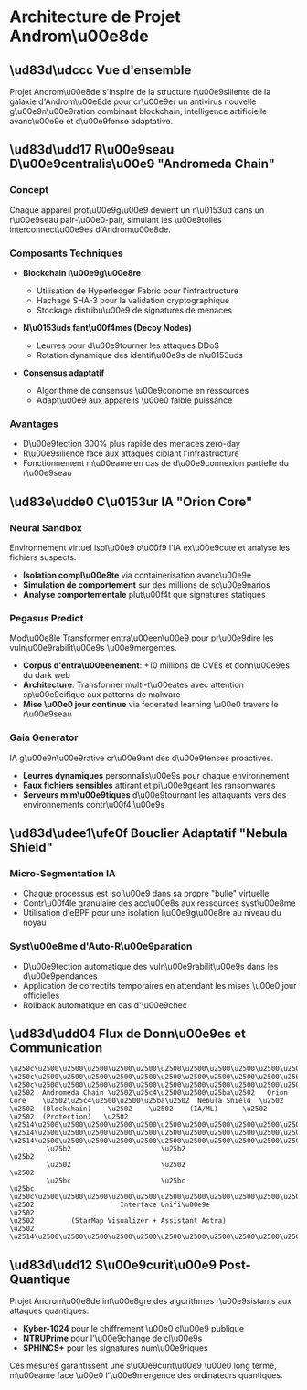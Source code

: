 # Architecture de Projet Androm\u00e8de

## \ud83d\udccc Vue d'ensemble

Projet Androm\u00e8de s'inspire de la structure r\u00e9siliente de la galaxie d'Androm\u00e8de pour cr\u00e9er un antivirus nouvelle g\u00e9n\u00e9ration combinant blockchain, intelligence artificielle avanc\u00e9e et d\u00e9fense adaptative.

## \ud83d\udd17 R\u00e9seau D\u00e9centralis\u00e9 \"Andromeda Chain\"

### Concept

Chaque appareil prot\u00e9g\u00e9 devient un n\u0153ud dans un r\u00e9seau pair-\u00e0-pair, simulant les \u00e9toiles interconnect\u00e9es d'Androm\u00e8de.

### Composants Techniques

- **Blockchain l\u00e9g\u00e8re**
  - Utilisation de Hyperledger Fabric pour l'infrastructure
  - Hachage SHA-3 pour la validation cryptographique
  - Stockage distribu\u00e9 de signatures de menaces

- **N\u0153uds fant\u00f4mes (Decoy Nodes)**
  - Leurres pour d\u00e9tourner les attaques DDoS
  - Rotation dynamique des identit\u00e9s de n\u0153uds

- **Consensus adaptatif**
  - Algorithme de consensus \u00e9conome en ressources
  - Adapt\u00e9 aux appareils \u00e0 faible puissance

### Avantages

- D\u00e9tection 300% plus rapide des menaces zero-day
- R\u00e9silience face aux attaques ciblant l'infrastructure
- Fonctionnement m\u00eame en cas de d\u00e9connexion partielle du r\u00e9seau

## \ud83e\udde0 C\u0153ur IA \"Orion Core\"

### Neural Sandbox

Environnement virtuel isol\u00e9 o\u00f9 l'IA ex\u00e9cute et analyse les fichiers suspects.

- **Isolation compl\u00e8te** via containerisation avanc\u00e9e
- **Simulation de comportement** sur des millions de sc\u00e9narios
- **Analyse comportementale** plut\u00f4t que signatures statiques

### Pegasus Predict

Mod\u00e8le Transformer entra\u00een\u00e9 pour pr\u00e9dire les vuln\u00e9rabilit\u00e9s \u00e9mergentes.

- **Corpus d'entra\u00eenement**: +10 millions de CVEs et donn\u00e9es du dark web
- **Architecture**: Transformer multi-t\u00eates avec attention sp\u00e9cifique aux patterns de malware
- **Mise \u00e0 jour continue** via federated learning \u00e0 travers le r\u00e9seau

### Gaia Generator

IA g\u00e9n\u00e9rative cr\u00e9ant des d\u00e9fenses proactives.

- **Leurres dynamiques** personnalis\u00e9s pour chaque environnement
- **Faux fichiers sensibles** attirant et pi\u00e9geant les ransomwares
- **Serveurs mim\u00e9tiques** d\u00e9tournant les attaquants vers des environnements contr\u00f4l\u00e9s

## \ud83d\udee1\ufe0f Bouclier Adaptatif \"Nebula Shield\"

### Micro-Segmentation IA

- Chaque processus est isol\u00e9 dans sa propre \"bulle\" virtuelle
- Contr\u00f4le granulaire des acc\u00e8s aux ressources syst\u00e8me
- Utilisation d'eBPF pour une isolation l\u00e9g\u00e8re au niveau du noyau

### Syst\u00e8me d'Auto-R\u00e9paration

- D\u00e9tection automatique des vuln\u00e9rabilit\u00e9s dans les d\u00e9pendances
- Application de correctifs temporaires en attendant les mises \u00e0 jour officielles
- Rollback automatique en cas d'\u00e9chec

## \ud83d\udd04 Flux de Donn\u00e9es et Communication

```
\u250c\u2500\u2500\u2500\u2500\u2500\u2500\u2500\u2500\u2500\u2500\u2500\u2500\u2500\u2500\u2500\u2500\u2500\u2510    \u250c\u2500\u2500\u2500\u2500\u2500\u2500\u2500\u2500\u2500\u2500\u2500\u2500\u2500\u2500\u2500\u2500\u2500\u2510    \u250c\u2500\u2500\u2500\u2500\u2500\u2500\u2500\u2500\u2500\u2500\u2500\u2500\u2500\u2500\u2500\u2500\u2500\u2510
\u2502  Andromeda Chain \u2502\u25c4\u2500\u2500\u25ba\u2502   Orion Core    \u2502\u25c4\u2500\u2500\u25ba\u2502  Nebula Shield  \u2502
\u2502  (Blockchain)    \u2502    \u2502    (IA/ML)      \u2502    \u2502  (Protection)   \u2502
\u2514\u2500\u2500\u2500\u2500\u2500\u2500\u2500\u2500\u2500\u2500\u2500\u2500\u2500\u2500\u2500\u2500\u2500\u2518    \u2514\u2500\u2500\u2500\u2500\u2500\u2500\u2500\u2500\u2500\u2500\u2500\u2500\u2500\u2500\u2500\u2500\u2500\u2518    \u2514\u2500\u2500\u2500\u2500\u2500\u2500\u2500\u2500\u2500\u2500\u2500\u2500\u2500\u2500\u2500\u2500\u2500\u2518
         \u25b2                      \u25b2                      \u25b2
         \u2502                      \u2502                      \u2502
         \u25bc                      \u25bc                      \u25bc
\u250c\u2500\u2500\u2500\u2500\u2500\u2500\u2500\u2500\u2500\u2500\u2500\u2500\u2500\u2500\u2500\u2500\u2500\u2500\u2500\u2500\u2500\u2500\u2500\u2500\u2500\u2500\u2500\u2500\u2500\u2500\u2500\u2500\u2500\u2500\u2500\u2500\u2500\u2500\u2500\u2500\u2500\u2500\u2500\u2500\u2500\u2500\u2500\u2500\u2500\u2500\u2500\u2500\u2500\u2500\u2500\u2500\u2500\u2500\u2500\u2500\u2500\u2510
\u2502                     Interface Unifi\u00e9e                        \u2502
\u2502         (StarMap Visualizer + Assistant Astra)              \u2502
\u2514\u2500\u2500\u2500\u2500\u2500\u2500\u2500\u2500\u2500\u2500\u2500\u2500\u2500\u2500\u2500\u2500\u2500\u2500\u2500\u2500\u2500\u2500\u2500\u2500\u2500\u2500\u2500\u2500\u2500\u2500\u2500\u2500\u2500\u2500\u2500\u2500\u2500\u2500\u2500\u2500\u2500\u2500\u2500\u2500\u2500\u2500\u2500\u2500\u2500\u2500\u2500\u2500\u2500\u2500\u2500\u2500\u2500\u2500\u2500\u2500\u2500\u2518
```

## \ud83d\udd12 S\u00e9curit\u00e9 Post-Quantique

Projet Androm\u00e8de int\u00e8gre des algorithmes r\u00e9sistants aux attaques quantiques:

- **Kyber-1024** pour le chiffrement \u00e0 cl\u00e9 publique
- **NTRUPrime** pour l'\u00e9change de cl\u00e9s
- **SPHINCS+** pour les signatures num\u00e9riques

Ces mesures garantissent une s\u00e9curit\u00e9 \u00e0 long terme, m\u00eame face \u00e0 l'\u00e9mergence des ordinateurs quantiques.
